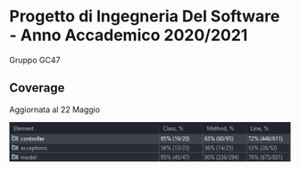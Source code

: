 # Progetto di Ingegneria Del Software - Anno Accademico 2020/2021
Gruppo GC47
## Coverage
Aggiornata al 22 Maggio
<p align="center">
  <img src="/utilities/coverage/coverage 22-05.png">
</p>
